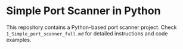 # Simple Port Scanner in Python

This repository contains a Python-based port scanner project. Check `1_Simple_port_scanner_full.md` for detailed instructions and code examples.
